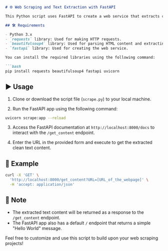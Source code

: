
```markdown
# 🌐 Web Scraping and Text Extraction with FastAPI

This Python script uses FastAPI to create a web service that extracts clean text content from a webpage while preserving alignments. The extracted content is returned as a response when calling the `/get_content` endpoint.

## 🛠️ Requirements

- Python 3.x
- `requests` library: Used for making HTTP requests.
- `beautifulsoup4` library: Used for parsing HTML content and extracting text.
- `fastapi` library: Used for creating the web service.

You can install the required libraries using the following command:

```bash
pip install requests beautifulsoup4 fastapi uvicorn
```

## ▶️ Usage

1. Clone or download the script file (`scrape.py`) to your local machine.

2. Run the FastAPI app using the following command:

```bash
uvicorn scrape:app --reload
```

3. Access the FastAPI documentation at `http://localhost:8000/docs` to interact with the `/get_content` endpoint.

4. Enter the URL in the provided form and execute to get the extracted clean text content.

## 🌟 Example

```bash
curl -X 'GET' \
  'http://localhost:8000/get_content?URL=[URL_of_the_webpage]' \
  -H 'accept: application/json'
```

## 📝 Note

- The extracted text content will be returned as a response to the `/get_content` endpoint.
- The FastAPI app also has a default `/` endpoint that returns a simple "Hello World" message.

Feel free to customize and use this script to build upon your web scraping projects!
```
